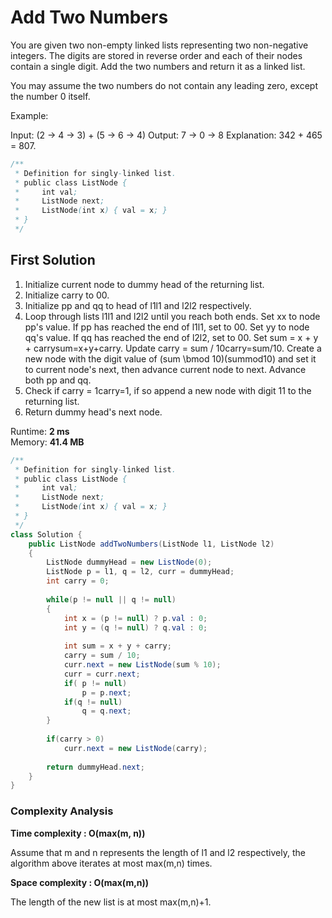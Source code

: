 # Add Two Numbers

You are given two non-empty linked lists representing two non-negative integers. The digits are stored in reverse order and each of their nodes contain a single digit. Add the two numbers and return it as a linked list.

You may assume the two numbers do not contain any leading zero, except the number 0 itself.

Example:

Input: (2 -> 4 -> 3) + (5 -> 6 -> 4)
Output: 7 -> 0 -> 8
Explanation: 342 + 465 = 807.

```java
/**
 * Definition for singly-linked list.
 * public class ListNode {
 *     int val;
 *     ListNode next;
 *     ListNode(int x) { val = x; }
 * }
 */
```

## First Solution

1. Initialize current node to dummy head of the returning list.
2. Initialize carry to 00.
3. Initialize pp and qq to head of l1l1 and l2l2 respectively.
4. Loop through lists l1l1 and l2l2 until you reach both ends.
   Set xx to node pp's value. If pp has reached the end of l1l1, set to 00.
   Set yy to node qq's value. If qq has reached the end of l2l2, set to 00.
   Set sum = x + y + carrysum=x+y+carry.
   Update carry = sum / 10carry=sum/10.
   Create a new node with the digit value of (sum \bmod 10)(summod10) and set it to current node's next, then advance current node to next.
   Advance both pp and qq.
5. Check if carry = 1carry=1, if so append a new node with digit 11 to the returning list.
6. Return dummy head's next node.
 
Runtime: **2 ms**  
Memory: **41.4 MB**

```java
/**
 * Definition for singly-linked list.
 * public class ListNode {
 *     int val;
 *     ListNode next;
 *     ListNode(int x) { val = x; }
 * }
 */
class Solution {
    public ListNode addTwoNumbers(ListNode l1, ListNode l2) 
    {
        ListNode dummyHead = new ListNode(0);
        ListNode p = l1, q = l2, curr = dummyHead;
        int carry = 0;
        
        while(p != null || q != null)
        {
            int x = (p != null) ? p.val : 0;
            int y = (q != null) ? q.val : 0;
            
            int sum = x + y + carry;
            carry = sum / 10;
            curr.next = new ListNode(sum % 10);
            curr = curr.next;
            if( p != null)
                p = p.next;
            if(q != null)
                q = q.next;
        }
        
        if(carry > 0)
            curr.next = new ListNode(carry);
        
        return dummyHead.next;
    }
}
```
### Complexity Analysis

**Time complexity : O(max(m, n))**  

Assume that m and n represents the length of l1 and l2 respectively, the algorithm above iterates at most max(m,n) times.

**Space complexity : O(max(m,n))** 

The length of the new list is at most max(m,n)+1.
